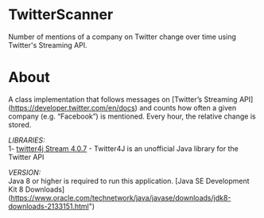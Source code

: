 # TwitterScanner
Number of mentions of a company on Twitter change over time using Twitter's Streaming API.

# About
A class implementation that follows messages on [Twitter’s Streaming API] (https://developer.twitter.com/en/docs) and counts how often a given company (e.g. “Facebook”) is mentioned. Every hour, the relative change is stored.

_LIBRARIES:_ <br/>
1- [twitter4j Stream 4.0.7](http://twitter4j.org/en/index.html) - Twitter4J is an unofficial Java library for the Twitter API <br/>

_VERSION:_ <br/>
Java 8 or higher is required to run this application. [Java SE Development Kit 8 Downloads] (https://www.oracle.com/technetwork/java/javase/downloads/jdk8-downloads-2133151.html") <br/>

